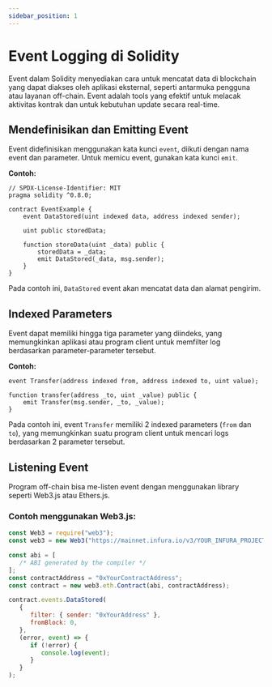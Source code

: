 ```yaml
---
sidebar_position: 1
---
```


# Event Logging di Solidity

Event dalam Solidity menyediakan cara untuk mencatat data di blockchain yang dapat diakses oleh aplikasi eksternal, seperti antarmuka pengguna atau layanan off-chain. Event adalah tools yang efektif untuk melacak aktivitas kontrak dan untuk kebutuhan update secara real-time.

## Mendefinisikan dan Emitting Event

Event didefinisikan menggunakan kata kunci `event`, diikuti dengan nama event dan parameter. Untuk memicu event, gunakan kata kunci `emit`.

**Contoh:**

```solidity
// SPDX-License-Identifier: MIT
pragma solidity ^0.8.0;

contract EventExample {
    event DataStored(uint indexed data, address indexed sender);

    uint public storedData;

    function storeData(uint _data) public {
        storedData = _data;
        emit DataStored(_data, msg.sender);
    }
}
```

Pada contoh ini, `DataStored` event akan mencatat data dan alamat pengirim.

## Indexed Parameters

Event dapat memiliki hingga tiga parameter yang diindeks, yang memungkinkan aplikasi atau program client untuk memfilter log berdasarkan parameter-parameter tersebut.

**Contoh:**

```solidity
event Transfer(address indexed from, address indexed to, uint value);

function transfer(address _to, uint _value) public {
    emit Transfer(msg.sender, _to, _value);
}
```

Pada contoh ini, event `Transfer` memiliki 2 indexed parameters (`from` dan `to`), yang memungkinkan suatu program client untuk mencari logs berdasarkan 2 parameter tersebut.

## Listening Event

Program off-chain bisa me-listen event dengan menggunakan library seperti Web3.js atau Ethers.js.

### Contoh menggunakan Web3.js:

```javascript
const Web3 = require("web3");
const web3 = new Web3("https://mainnet.infura.io/v3/YOUR_INFURA_PROJECT_ID");

const abi = [
   /* ABI generated by the compiler */
];
const contractAddress = "0xYourContractAddress";
const contract = new web3.eth.Contract(abi, contractAddress);

contract.events.DataStored(
   {
      filter: { sender: "0xYourAddress" },
      fromBlock: 0,
   },
   (error, event) => {
      if (!error) {
         console.log(event);
      }
   }
);
```
